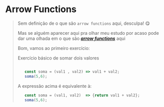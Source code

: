 # Arrow Functions 

> Sem definição de o que são `arrow functions` aqui, desculpa! :yum: 
>
> Mas se alguém aparecer aqui pra olhar meu estudo por acaso pode dar uma olhada em o que são __*[arrow functions](https://developer.mozilla.org/en/docs/Web/JavaScript/Reference/Functions/Arrow_functions "A MDN é uma lindeza <3")*__ aqui
>
> Bom, vamos ao primeiro exercício:
>
> Exercício básico de somar dois valores
>
>```js
>
>    const soma = (val1 , val2) => val1 + val2;
>    soma(5,6);
>
>```
> A expressão acima é equivalente à: 
>```js
>    const soma = (val1, val2)  => {return val1 + val2};
>    soma(5,6);
>```
>
> 
